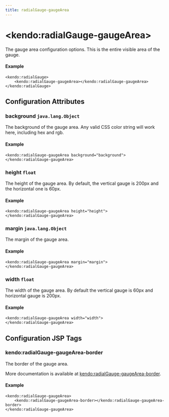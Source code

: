 ```yaml
---
title: radialGauge-gaugeArea
---
```


# \<kendo:radialGauge-gaugeArea\>

The gauge area configuration options.
This is the entire visible area of the gauge.

#### Example
    <kendo:radialGauge>
        <kendo:radialGauge-gaugeArea></kendo:radialGauge-gaugeArea>
    </kendo:radialGauge>

## Configuration Attributes

### background `java.lang.Object`

The background of the gauge area.
Any valid CSS color string will work here, including hex and rgb.

#### Example
    <kendo:radialGauge-gaugeArea background="background">
    </kendo:radialGauge-gaugeArea>

### height `float`

The height of the gauge area.  By default, the vertical gauge is 200px and
the horizontal one is 60px.

#### Example
    <kendo:radialGauge-gaugeArea height="height">
    </kendo:radialGauge-gaugeArea>

### margin `java.lang.Object`

The margin of the gauge area.

#### Example
    <kendo:radialGauge-gaugeArea margin="margin">
    </kendo:radialGauge-gaugeArea>

### width `float`

The width of the gauge area.  By default the vertical gauge is 60px
and horizontal gauge is 200px.

#### Example
    <kendo:radialGauge-gaugeArea width="width">
    </kendo:radialGauge-gaugeArea>


##  Configuration JSP Tags

### kendo:radialGauge-gaugeArea-border

The border of the gauge area.

More documentation is available at [kendo:radialGauge-gaugeArea-border](/kendo-ui/api/wrappers/jsp/radialgauge/gaugearea-border).

#### Example

    <kendo:radialGauge-gaugeArea>
        <kendo:radialGauge-gaugeArea-border></kendo:radialGauge-gaugeArea-border>
    </kendo:radialGauge-gaugeArea>


